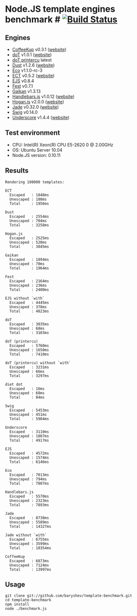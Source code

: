 # Node.JS template engines benchmark # [![Build Status](https://api.travis-ci.org/philippsimon/template-benchmark.png)](https://api.travis-ci.org/philippsimon/template-benchmark)

## Engines

- [CoffeeKup](https://github.com/mauricemach/coffeekup) v0.3.1 ([website](http://coffeekup.org/))
- [doT](https://github.com/olado/doT) v1.0.1 ([website](http://olado.github.com/doT/))
- [doT printercu](https://github.com/printercu/doT) latest
- [Dust](https://github.com/linkedin/dustjs) v1.2.6 ([website](http://linkedin.github.com/dustjs/))
- [Eco](https://github.com/sstephenson/eco) v1.1.0-rc-3
- [ECT](https://github.com/baryshev/ect) v0.5.2 ([website](http://ectjs.com/))
- [EJS](https://github.com/visionmedia/ejs) v0.8.4
- [Fest](https://github.com/mailru/fest) v0.7.1
- [Gaikan](https://github.com/Deathspike/gaikan) v1.3.13
- [Handlebars.js](https://github.com/wycats/handlebars.js/) v1.0.12 ([website](http://handlebarsjs.com/))
- [Hogan.js](https://github.com/twitter/hogan.js) v2.0.0 ([website](http://twitter.github.com/hogan.js/))
- [Jade](https://github.com/visionmedia/jade) v0.32.0 ([website](http://jade-lang.com/))
- [Swig](https://github.com/paularmstrong/swig) v0.14.0
- [Underscore](https://github.com/documentcloud/underscore) v1.4.4 ([website](http://underscorejs.org/))

## Test environment

- CPU: Intel(R) Xeon(R) CPU E5-2620 0 @ 2.00GHz
- OS: Ubuntu Server 10.04
- Node.JS version: 0.10.11

## Results

	Rendering 100000 templates:

	ECT
	  Escaped   : 1848ms
	  Unescaped : 108ms
	  Total     : 1956ms

	Dust
	  Escaped   : 2554ms
	  Unescaped : 704ms
	  Total     : 3258ms

	Hogan.js
	  Escaped   : 2525ms
	  Unescaped : 520ms
	  Total     : 3045ms

	Gaikan
	  Escaped   : 1894ms
	  Unescaped : 70ms
	  Total     : 1964ms

	Fest
	  Escaped   : 2164ms
	  Unescaped : 236ms
	  Total     : 2400ms

	EJS without `with`
	  Escaped   : 4445ms
	  Unescaped : 378ms
	  Total     : 4823ms

	doT
	  Escaped   : 3035ms
	  Unescaped : 68ms
	  Total     : 3103ms

	doT (printercu)
	  Escaped   : 5760ms
	  Unescaped : 1650ms
	  Total     : 7410ms

	doT (printercu) without `with`
	  Escaped   : 3231ms
	  Unescaped : 66ms
	  Total     : 3297ms

	diet dot
	  Escaped   : 16ms
	  Unescaped : 68ms
	  Total     : 84ms

	Swig
	  Escaped   : 5453ms
	  Unescaped : 451ms
	  Total     : 5904ms

	Underscore
	  Escaped   : 3110ms
	  Unescaped : 1807ms
	  Total     : 4917ms

	EJS
	  Escaped   : 4572ms
	  Unescaped : 1574ms
	  Total     : 6146ms

	Eco
	  Escaped   : 7013ms
	  Unescaped : 794ms
	  Total     : 7807ms

	Handlebars.js
	  Escaped   : 5570ms
	  Unescaped : 2323ms
	  Total     : 7893ms

	Jade
	  Escaped   : 8738ms
	  Unescaped : 5589ms
	  Total     : 14327ms

	Jade without `with`
	  Escaped   : 6755ms
	  Unescaped : 3599ms
	  Total     : 10354ms

	CoffeeKup
	  Escaped   : 6873ms
	  Unescaped : 7124ms
	  Total     : 13997ms

## Usage

	git clone git://github.com/baryshev/template-benchmark.git
	cd template-benchmark
	npm install
	node ./benchmark.js
